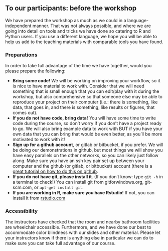 ## To our participants: before the workshop

We have prepared the workshop as much as we could in a language-independent manner. That was not always possible, and where we are going into detail on tools and tricks we have done so catering to R and Python users. If you use a different language, we hope you will be able to help us add to the teaching materials with comparable tools you have found.

### Preparations
In order to take full advantage of the time we have together, would you please prepare the following:
 
- **Bring some code!** We will be working on improving your workflow, so it is nice to have material to work with. Consider that we will need something that is small enough that you can edit/play with it during the workshop, but also comprehensive so that someone else may be able to reproduce your project on their computer (i.e.: there is something, like data, that goes in, and there is something, like results or figures, that comes out).
- **If you do not have code, bring data!** You will have some time to write code during the course, so don’t worry if you don’t have a project ready to go. We will also bring example data to work with BUT if you have your own data that you can bring that would be even better, as you’ll be more motivated to work with it!
- **Sign up for a github account**, or gitlab or bitbucket, if you prefer. We will be doing our demonstrations in github, but most things we will show you have easy parallels on the other networks, so you can likely just follow along.
Make sure you have an ssh key pair set up between your computer and the github (or gitlab, or bitbucket) account (there is a [great tutorial on how to do this on github](https://help.github.com/en/enterprise/2.17/user/authenticating-to-github/generating-a-new-ssh-key-and-adding-it-to-the-ssh-agent).
- **If you do not have git, please install it**. (If you don’t know: type `git -h` in a terminal to check!) You can install git from gitforwindows.org, git-scm.com, or `apt-get install git`.
- **If you are working in R, make sure you have Rstudio**! If not, you can install it from [rstudio.com](https://rstudio.com/products/rstudio/download/)
 
### Accessibility
The instructors have checked that the room and nearby bathroom facilities are wheelchair accessible. Furthermore, and we have done our best to accommodate color blindness with our slides and other material. Please let your instructors know if there is anything else in particular we can do to make sure you can take full advantage of our course.
